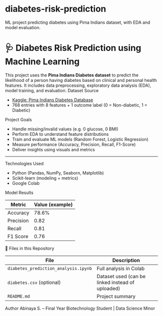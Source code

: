 # diabetes-risk-prediction
ML project predicting diabetes using Pima Indians dataset, with EDA and model evaluation.
# 🩺 Diabetes Risk Prediction using Machine Learning

This project uses the **Pima Indians Diabetes dataset** to predict the likelihood of a person having diabetes based on clinical and personal health features. It includes data preprocessing, exploratory data analysis (EDA), model training, and evaluation.
Dataset Source

- [Kaggle: Pima Indians Diabetes Database](https://www.kaggle.com/datasets/uciml/pima-indians-diabetes-database)
- 768 entries with 8 features + 1 outcome label (0 = Non-diabetic, 1 = Diabetic)


Project Goals

- Handle missing/invalid values (e.g. 0 glucose, 0 BMI)
- Perform EDA to understand feature distributions
- Train and evaluate ML models (Random Forest, Logistic Regression)
- Measure performance (Accuracy, Precision, Recall, F1-Score)
- Deliver insights using visuals and metrics

---

Technologies Used

- Python (Pandas, NumPy, Seaborn, Matplotlib)
- Scikit-learn (modeling + metrics)
- Google Colab

Model Results

| Metric        | Value (example) |
|---------------|-----------------|
| Accuracy      | 78.6%           |
| Precision     | 0.82            |
| Recall        | 0.81            |
| F1 Score      | 0.76           |

📂 Files in this Repository

| File | Description |
|------|-------------|
| `diabetes_prediction_analysis.ipynb` | Full analysis in Colab |
| `diabetes.csv` (optional) | Dataset used (can be linked instead of uploaded) |
| `README.md` | Project summary |

Author
Abinaya S. – Final Year Biotechnology Student | Data Science Minor  



